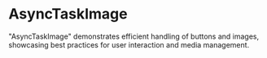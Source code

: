 # AsyncTaskImage
"AsyncTaskImage" demonstrates efficient handling of buttons and images, showcasing best practices for user interaction and media management.
